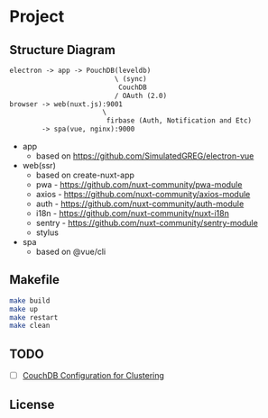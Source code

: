 # Project

## Structure Diagram

```txt
electron -> app -> PouchDB(leveldb)
                          \ (sync)
                           CouchDB
                          / OAuth (2.0)
browser -> web(nuxt.js):9001
                       \
                        firbase (Auth, Notification and Etc)
        -> spa(vue, nginx):9000
```

* app
  * based on https://github.com/SimulatedGREG/electron-vue
* web(ssr)
  * based on create-nuxt-app
  * pwa - https://github.com/nuxt-community/pwa-module
  * axios - https://github.com/nuxt-community/axios-module
  * auth - https://github.com/nuxt-community/auth-module
  * i18n - https://github.com/nuxt-community/nuxt-i18n
  * sentry - https://github.com/nuxt-community/sentry-module
  * stylus
* spa
  * based on @vue/cli

## Makefile

```bash
make build
make up
make restart
make clean
```

## TODO

* [ ] [CouchDB Configuration for Clustering](http://docs.couchdb.org/en/stable/config/cluster.html)

## License